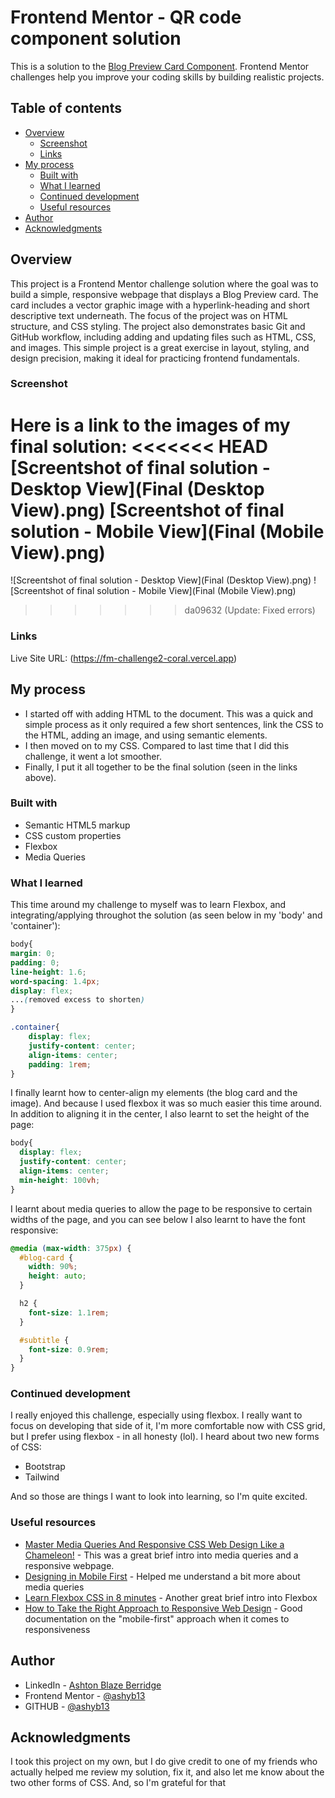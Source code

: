 # Frontend Mentor - QR code component solution
This is a solution to the [Blog Preview Card Component](https://www.frontendmentor.io/challenges/blog-preview-card-ckPaj01IcS). 
Frontend Mentor challenges help you improve your coding skills by building realistic projects. 

## Table of contents
- [Overview](#overview)
  - [Screenshot](#screenshot)
  - [Links](#links)
- [My process](#my-process)
  - [Built with](#built-with)
  - [What I learned](#what-i-learned)
  - [Continued development](#continued-development)
  - [Useful resources](#useful-resources)
- [Author](#author)
- [Acknowledgments](#acknowledgments)


## Overview
This project is a Frontend Mentor challenge solution where the goal was to build a simple, responsive webpage that displays a Blog Preview card. The card includes a vector graphic image with a hyperlink-heading and short descriptive text underneath. The focus of the project was on HTML structure, and CSS styling.
The project also demonstrates basic Git and GitHub workflow, including adding and updating files such as HTML, CSS, and images.
This simple project is a great exercise in layout, styling, and design precision, making it ideal for practicing frontend fundamentals.


### Screenshot
Here is a link to the images of my final solution:
<<<<<<< HEAD
[Screentshot of final solution - Desktop View](Final (Desktop View).png)
[Screentshot of final solution - Mobile View](Final (Mobile View).png)
=======
![Screentshot of final solution - Desktop View](Final (Desktop View).png)
![Screentshot of final solution - Mobile View](Final (Mobile View).png)
>>>>>>> da09632 (Update: Fixed errors)


### Links
Live Site URL: 
(https://fm-challenge2-coral.vercel.app)


## My process
- I started off with adding HTML to the document. This was a quick and simple process as it only required a few short sentences, link the CSS to the HTML, adding an image, and using semantic elements.
- I then moved on to my CSS. Compared to last time that I did this challenge, it went a lot smoother.
- Finally, I put it all together to be the final solution (seen in the links above).

### Built with
- Semantic HTML5 markup
- CSS custom properties
- Flexbox
- Media Queries


### What I learned
This time around my challenge to myself was to learn Flexbox, and integrating/applying throughot the solution (as seen below in my 'body' and 'container'):

```css
body{
margin: 0;
padding: 0;
line-height: 1.6;
word-spacing: 1.4px;
display: flex;
...(removed excess to shorten)
}

.container{
    display: flex;
    justify-content: center;
    align-items: center;
    padding: 1rem;
}
```

I finally learnt how to center-align my elements (the blog card and the image). And because I used flexbox it was so much easier this time around. In addition to aligning it in the center, I also learnt to set the height of the page:

```css
body{
  display: flex;
  justify-content: center;
  align-items: center;
  min-height: 100vh;
}
```

I learnt about media queries to allow the page to be responsive to certain widths of the page, and you can see below I also learnt to have the font responsive:

```css
@media (max-width: 375px) {
  #blog-card {
    width: 90%;      
    height: auto;    
  }

  h2 {
    font-size: 1.1rem;
  }

  #subtitle {
    font-size: 0.9rem;
  }
}
```


### Continued development
I really enjoyed this challenge, especially using flexbox. I really want to focus on developing that side of it, I'm more comfortable now with CSS grid, but I prefer using flexbox - in all honesty (lol). 
I heard about two new forms of CSS:
- Bootstrap
- Tailwind

And so those are things I want to look into learning, so I'm quite excited.


### Useful resources
- [Master Media Queries And Responsive CSS Web Design Like a Chameleon!](https://www.youtube.com/watch?v=K24lUqcT0Ms) - This was a great brief intro into media queries and a responsive webpage.
- [Designing in Mobile First](https://www.youtube.com/shorts/K7vT9DAnqdE) - Helped me understand a bit more about media queries
- [Learn Flexbox CSS in 8 minutes](https://www.youtube.com/watch?v=phWxA89Dy94) - Another great brief intro into Flexbox
- [How to Take the Right Approach to Responsive Web Design](https://www.freecodecamp.org/news/taking-the-right-approach-to-responsive-web-design/) - Good documentation on the "mobile-first" approach when it comes to responsiveness


## Author
- LinkedIn - [Ashton Blaze Berridge](https://www.linkedin.com/in/ashton-berridge-6ba4ab255/)
- Frontend Mentor - [@ashyb13](https://www.frontendmentor.io/profile/ashyb13)
- GITHUB - [@ashyb13](https://github.com/ashyb13)


## Acknowledgments
I took this project on my own, but I do give credit to one of my friends who actually helped me review my solution, fix it, and also let me know about the two other forms of CSS. And, so I'm grateful for that  
